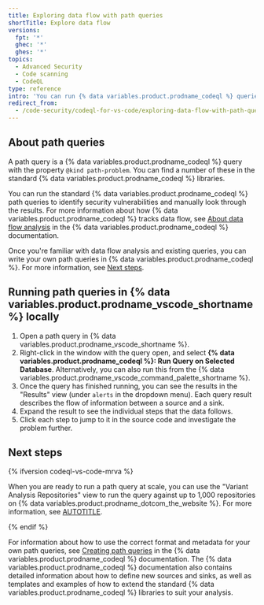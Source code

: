```yaml
---
title: Exploring data flow with path queries
shortTitle: Explore data flow
versions:
  fpt: '*'
  ghec: '*'
  ghes: '*'
topics:
  - Advanced Security
  - Code scanning
  - CodeQL
type: reference
intro: 'You can run {% data variables.product.prodname_codeql %} queries in {% data variables.product.prodname_vscode %} to help you track the flow of data through a program, highlighting areas that are potential security vulnerabilities.'
redirect_from:
  - /code-security/codeql-for-vs-code/exploring-data-flow-with-path-queries
---
```


## About path queries

A path query is a {% data variables.product.prodname_codeql %} query with the property `@kind path-problem`. You can find a number of these in the standard {% data variables.product.prodname_codeql %} libraries.

You can run the standard {% data variables.product.prodname_codeql %} path queries to identify security vulnerabilities and manually look through the results. For more information about how {% data variables.product.prodname_codeql %} tracks data flow, see [About data flow analysis](https://codeql.github.com/docs/writing-codeql-queries/about-data-flow-analysis/) in the {% data variables.product.prodname_codeql %} documentation.

Once you're familiar with data flow analysis and existing queries, you can write your own path queries in {% data variables.product.prodname_codeql %}. For more information, see [Next steps](#next-steps).

## Running path queries in {% data variables.product.prodname_vscode_shortname %} locally

1. Open a path query in {% data variables.product.prodname_vscode_shortname %}.
1. Right-click in the window with the query open, and select **{% data variables.product.prodname_codeql %}: Run Query on Selected Database**. Alternatively, you can also run this from the {% data variables.product.prodname_vscode_command_palette_shortname %}.
1. Once the query has finished running, you can see the results in the "Results" view (under `alerts` in the dropdown menu). Each query result describes the flow of information between a source and a sink.
1. Expand the result to see the individual steps that the data follows.
1. Click each step to jump to it in the source code and investigate the problem further.

## Next steps

{% ifversion codeql-vs-code-mrva %}

When you are ready to run a path query at scale, you can use the "Variant Analysis Repositories" view to run the query against up to 1,000 repositories on {% data variables.product.prodname_dotcom_the_website %}. For more information, see [AUTOTITLE](/code-security/codeql-for-vs-code/getting-started-with-codeql-for-vs-code/running-codeql-queries-at-scale-with-multi-repository-variant-analysis).

{% endif %}

For information about how to use the correct format and metadata for your own path queries, see [Creating path queries](https://codeql.github.com/docs/writing-codeql-queries/creating-path-queries/#creating-path-queries) in the {% data variables.product.prodname_codeql %} documentation. The {% data variables.product.prodname_codeql %} documentation also contains detailed information about how to define new sources and sinks, as well as templates and examples of how to extend the standard {% data variables.product.prodname_codeql %} libraries to suit your analysis.
